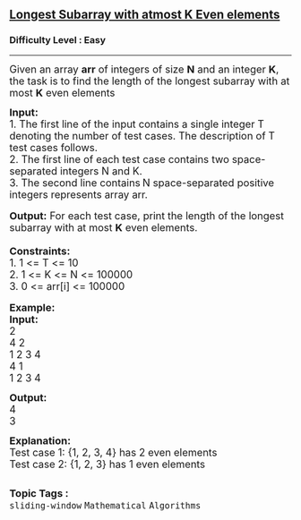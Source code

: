 <h2><a href="https://practice.geeksforgeeks.org/problems/longest-subarray-with-atmost-k-even-elements/0">Longest Subarray with atmost K Even elements</a></h2><h3>Difficulty Level : Easy</h3><hr><div class="problems_problem_content__Xm_eO"><p><span style="font-size:18px">Given an array <strong>arr</strong> of integers of size <strong>N</strong> and an integer <strong>K</strong>, the task is to find the length of the longest subarray with at most <strong>K</strong> even elements</span></p>

<p><span style="font-size:18px"><strong>Input: </strong><br>
1. The first line of the input contains a single integer<em> </em> T denoting the number of test cases. The description of&nbsp;T test cases follows.<br>
2. The first line of each test case contains two space-separated integers N and K.<br>
3. The second line contains</span> <span style="font-size:18px">N space-separated positive integers represents array arr.</span><br>
<br>
<span style="font-size:18px"><strong>Output:</strong> For each test case, print the length of the longest subarray with at most <strong>K</strong> even elements.<br>
<br>
<strong>Constraints:</strong><br>
1. 1 &lt;= T &lt;= 10</span><br>
<span style="font-size:18px">2. 1 &lt;= K &lt;= N &lt;= 100000<br>
3. 0 &lt;= arr[i] &lt;= 100000</span><br>
<br>
<span style="font-size:18px"><strong>Example:<br>
Input:</strong></span><br>
<span style="font-size:18px">2<br>
4 2<br>
1 2 3 4</span><br>
<span style="font-size:18px">4 1<br>
1 2 3 4</span></p>

<p><strong><span style="font-size:18px">Output:</span></strong><br>
<span style="font-size:18px">4<br>
3</span></p>

<div><span style="font-size:18px"><strong>Explanation:</strong><br>
Test case 1: {1, 2, 3, 4} has 2 even elements</span></div>

<div><span style="font-size:18px">Test case 2: {1, 2, 3} has 1&nbsp;even elements</span></div>
</div><br><p><span style=font-size:18px><strong>Topic Tags : </strong><br><code>sliding-window</code>&nbsp;<code>Mathematical</code>&nbsp;<code>Algorithms</code>&nbsp;